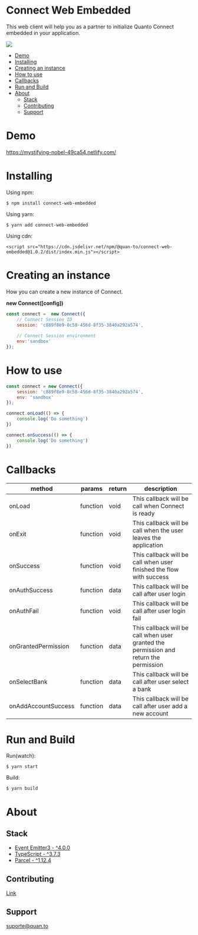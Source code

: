 # Connect Web Embedded

This web client will help you as a partner to initialize Quanto Connect embedded in your application.

[![](https://data.jsdelivr.com/v1/package/npm/@quan-to/connect-web-embedded/badge)](https://www.jsdelivr.com/package/npm/@quan-to/connect-web-embedded)

* [Demo](#demo)
* [Installing](#installing)
* [Creating an instance](#creating-an-instance)
* [How to use](#how-to-use)
* [Callbacks](#callbacks)
* [Run and Build](#run-and-build)
* [About](#about)
    * [Stack](#stack)
    * [Contributing](#contributing)
    * [Support](#support)

# Demo

https://mystifying-nobel-49ca54.netlify.com/

# Installing

Using npm:

```
$ npm install connect-web-embedded
```

Using yarn:

```
$ yarn add connect-web-embedded
```

Using cdn:

```
<script src="https://cdn.jsdelivr.net/npm/@quan-to/connect-web-embedded@1.0.2/dist/index.min.js"></script>
```

# Creating an instance

How you can create a new instance of Connect.

**new Connect([config])**

```javascript
const connect =  new Connect({    
    // Connect Session ID
    session: 'c889f8e9-8c58-456d-8f35-3840a292a574',
    
    // Connect Session environment
    env:'sandbox' 
});
```

# How to use

```javascript
const connect = new Connect({
    session: 'c889f8e9-8c58-456d-8f35-3840a292a574',
    env: 'sandbox'
});

connect.onLoad(() => {
    console.log('Do something')
})

connect.onSuccess(() => {
    console.log('Do something')
})
```

# Callbacks

method | params | return | description
-------|--------|--------|------------
onLoad | function | void | This callback will be call when Connect is ready
onExit | function | void | This callback will be call when the user leaves the application
onSuccess | function | void | This callback will be call when user finished the flow with success
onAuthSuccess | function | data | This callback will be call after user login 
onAuthFail | function | void | This callback will be call after user login fail
onGrantedPermission | function | data | This callback will be call when user granted the permission and return the permission
onSelectBank | function | data | This callback will be call after user select a bank
onAddAccountSuccess | function | data | This callback will be call after user add a new account

# Run and Build

Run(watch):

```
$ yarn start
```

Build:

```
$ yarn build
```

# About

## Stack

* [Event Emitter3 - ^4.0.0](https://github.com/primus/eventemitter3)
* [TypeScript - ^3.7.3](https://www.typescriptlang.org/)
* [Parcel - ^1.12.4](https://parceljs.org/)

## Contributing

[Link](https://github.com/quan-to/connect-web-embedded/blob/master/CONTRIBUTING.md)

## Support

[suporte@quan.to](mailto:suporte@quan.to)

